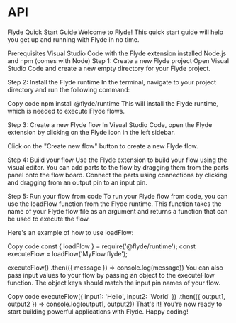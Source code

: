 # API

Flyde Quick Start Guide
Welcome to Flyde! This quick start guide will help you get up and running with Flyde in no time.

Prerequisites
Visual Studio Code with the Flyde extension installed
Node.js and npm (comes with Node)
Step 1: Create a new Flyde project
Open Visual Studio Code and create a new empty directory for your Flyde project.

Step 2: Install the Flyde runtime
In the terminal, navigate to your project directory and run the following command:

Copy code
npm install @flyde/runtime
This will install the Flyde runtime, which is needed to execute Flyde flows.

Step 3: Create a new Flyde flow
In Visual Studio Code, open the Flyde extension by clicking on the Flyde icon in the left sidebar.

Click on the "Create new flow" button to create a new Flyde flow.

Step 4: Build your flow
Use the Flyde extension to build your flow using the visual editor. You can add parts to the flow by dragging them from the parts panel onto the flow board. Connect the parts using connections by clicking and dragging from an output pin to an input pin.

Step 5: Run your flow from code
To run your Flyde flow from code, you can use the loadFlow function from the Flyde runtime. This function takes the name of your Flyde flow file as an argument and returns a function that can be used to execute the flow.

Here's an example of how to use loadFlow:

Copy code
const { loadFlow } = require('@flyde/runtime');
const executeFlow = loadFlow('MyFlow.flyde');

executeFlow()
  .then(({ message }) => console.log(message))
You can also pass input values to your flow by passing an object to the executeFlow function. The object keys should match the input pin names of your flow.

Copy code
executeFlow({ input1: 'Hello', input2: 'World' })
  .then(({ output1, output2 }) => console.log(output1, output2))
That's it! You're now ready to start building powerful applications with Flyde. Happy coding!